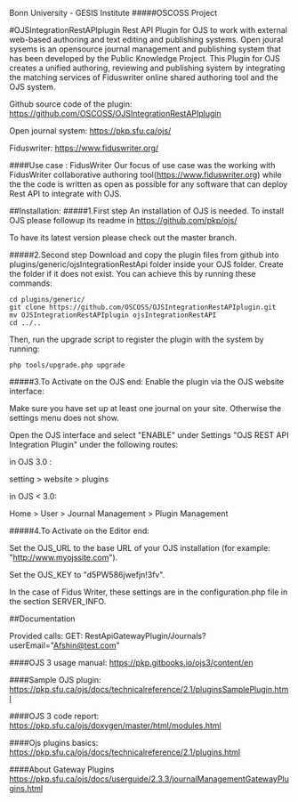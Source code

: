 Bonn University - GESIS Institute
#####OSCOSS Project


#OJSIntegrationRestAPIplugin
Rest API Plugin for OJS to work with external web-based authoring and text editing and publishing systems. Open joural sysems is an opensource journal management and publishing system that has been developed by the Public Knowledge Project. This Plugin for OJS creates a unified authoring, reviewing and publishing system by integrating the matching services of Fiduswriter online shared authoring tool  and the OJS system.


Github source code of the plugin:
https://github.com/OSCOSS/OJSIntegrationRestAPIplugin

Open journal system:
https://pkp.sfu.ca/ojs/

Fiduswriter:
https://www.fiduswriter.org/


####Use case : FidusWriter
Our focus of use case was the working with FidusWriter collaborative authoring tool(https://www.fiduswriter.org) while
the the code is written as open as possible for any software that can deploy Rest API to integrate with OJS.

##Installation:
#####1.First step
An installation of OJS is needed. To install OJS please followup its readme in https://github.com/pkp/ojs/

To have its latest version please check out the master branch.

#####2.Second step
Download and copy the plugin files from github into plugins/generic/ojsIntegrationRestApi folder inside your OJS folder.
Create the folder if it does not exist. You can achieve this by running these commands:

```
cd plugins/generic/
git clone https://github.com/OSCOSS/OJSIntegrationRestAPIplugin.git
mv OJSIntegrationRestAPIplugin ojsIntegrationRestAPI
cd ../..
```

Then, run the upgrade script to register the plugin with the system by running:

```
php tools/upgrade.php upgrade
```

#####3.To Activate on the OJS end:
Enable the plugin via the OJS website interface:

Make sure you have set up at least one journal on your site. Otherwise the settings menu does not show.

Open the OJS interface and select "ENABLE" under Settings "OJS REST API Integration Plugin" under the following routes:

 in OJS 3.0 :
 
 setting > website > plugins

in OJS < 3.0:
 
Home > User > Journal Management > Plugin Management

#####4.To Activate on the Editor end:

Set the OJS_URL to the base URL of your OJS installation (for example: "http://www.myojssite.com").

Set the OJS_KEY to "d5PW586jwefjn!3fv".

In the case of Fidus Writer, these settings are in the configuration.php file in the section SERVER_INFO.

##Documentation

Provided calls:
GET: RestApiGatewayPlugin/Journals?userEmail="Afshin@test.com"

####OJS 3 usage manual:
https://pkp.gitbooks.io/ojs3/content/en

####Sample OJS plugin:
https://pkp.sfu.ca/ojs/docs/technicalreference/2.1/pluginsSamplePlugin.html

####OJS 3 code report:
https://pkp.sfu.ca/ojs/doxygen/master/html/modules.html

####Ojs plugins basics:
https://pkp.sfu.ca/ojs/docs/technicalreference/2.1/plugins.html

####About Gateway Plugins
https://pkp.sfu.ca/ojs/docs/userguide/2.3.3/journalManagementGatewayPlugins.html
